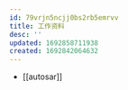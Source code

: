 ```yaml
---
id: 79vrjn5ncjj0bs2rb5emrvv
title: 工作资料
desc: ''
updated: 1692858711938
created: 1692842064632
---
```



* [[autosar]]